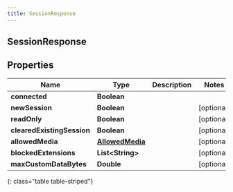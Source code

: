 ```yaml
---
title: SessionResponse
---
```

## SessionResponse


## Properties

| Name | Type | Description | Notes |
| ------------ | ------------- | ------------- | ------------- |
| **connected** | <!----><!---->**Boolean**<!----> |  |  |
| **newSession** | <!----><!---->**Boolean**<!----> |  |  [optional] |
| **readOnly** | <!----><!---->**Boolean**<!----> |  |  [optional] |
| **clearedExistingSession** | <!----><!---->**Boolean**<!----> |  |  [optional] |
| **allowedMedia** | <!----><!---->[**AllowedMedia**](AllowedMedia.html)<!----> |  |  [optional] |
| **blockedExtensions** | <!----><!---->**List&lt;String&gt;**<!----> |  |  [optional] |
| **maxCustomDataBytes** | <!----><!---->**Double**<!----> |  |  [optional] |
{: class="table table-striped"}



